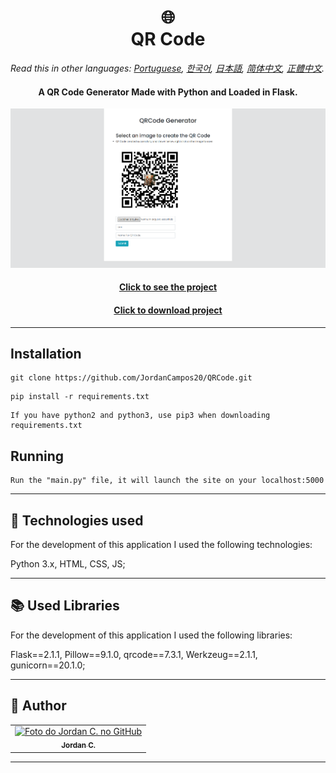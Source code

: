 <h1 align="center">
  🌐️<br>QR Code
</h1>

*Read this in other languages: [Portuguese](readme.pt.md), [한국어](readme.ko.md), [日本語](readme.ja.md), [简体中文](readme.zh-cn.md), [正體中文](readme.zh-tw.md).*

<h4 align="center">
  A QR Code Generator Made with Python and Loaded in Flask.
</h4>

<p align="center"><img src="Images/preview.png" alt="Final result of the project"></p>

<h4 align="center"><a href="https://webqrcodegeneratorreserve.herokuapp.com">Click to see the project</a></h4>
<h4 align="center"><a href="https://github.com/JordanCampos20/QRCode/archive/refs/heads/main.zip">Click to download project</a></h4>

---

## Installation
```
git clone https://github.com/JordanCampos20/QRCode.git
```
```
pip install -r requirements.txt
```

```
If you have python2 and python3, use pip3 when downloading requirements.txt
```

## Running

```
Run the "main.py" file, it will launch the site on your localhost:5000
```

---

## 💼 Technologies used
For the development of this application I used the following technologies:

Python 3.x, HTML, CSS, JS;

---

## 📚 Used Libraries
For the development of this application I used the following libraries:

Flask==2.1.1, Pillow==9.1.0, qrcode==7.3.1, Werkzeug==2.1.1, gunicorn==20.1.0;

---

## 🦄 Author<br>
<table>
  <tr>
    <td align="center">
      <a href="https://github.com/JordanCampos20">
        <img src="https://avatars.githubusercontent.com/u/85715358" width="100px;" alt="Foto do Jordan C. no GitHub"/><br>
        <sub>
          <b>Jordan C.</b>
        </sub>
      </a>
    </td>
  </tr>
</table>

---